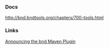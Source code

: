 

### Docs

<http://bnd.bndtools.org/chapters/700-tools.html>



### Links

[Announcing the bnd Maven Plugin](http://njbartlett.name/2015/03/27/announcing-bnd-maven-plugin.html)
